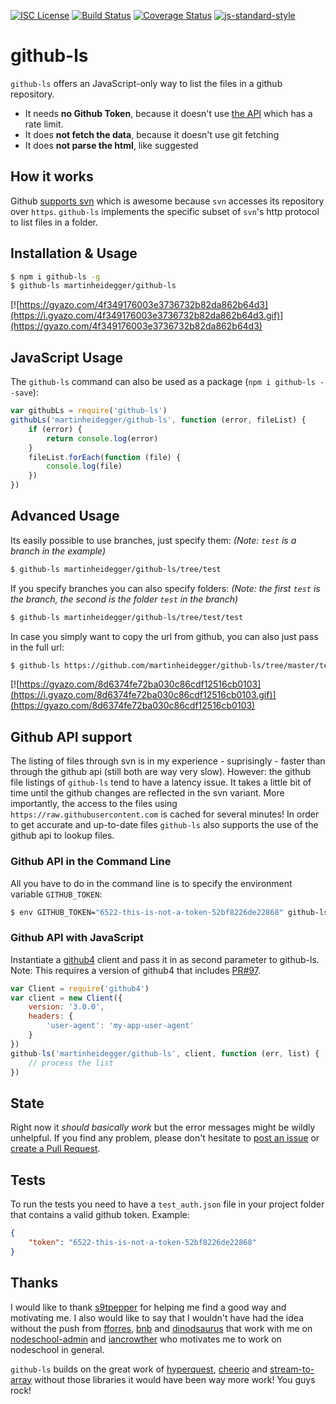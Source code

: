 [![ISC License](https://img.shields.io/badge/license-ISC-brightgreen.svg?style=flat)](https://tldrlegal.com/license/-isc-license)
[![Build Status](https://travis-ci.org/opengh/github-ls.svg?branch=master)](https://travis-ci.org/opengh/github-ls)
[![Coverage Status](https://coveralls.io/repos/github/martinheidegger/github-ls/badge.svg?branch=master)](https://coveralls.io/github/martinheidegger/github-ls?branch=master)
[![js-standard-style](https://img.shields.io/badge/code%20style-standard-brightgreen.svg)](http://standardjs.com/)

# github-ls
`github-ls` offers an JavaScript-only way to list the files in a github 
repository.

 - It needs **no Github Token**, because it doesn't use [the API](https://developer.github.com/v3/git/trees/) which has a rate limit.
 - It does **not fetch the data**, because it doesn't use git fetching
 - It does **not parse the html**, like suggested 

## How it works
Github [supports svn](https://help.github.com/articles/support-for-subversion-clients/)
which is awesome because `svn` accesses its repository over `https`.
`github-ls` implements the specific subset of `svn`'s http protocol to list files in a folder.

## Installation & Usage
```bash
$ npm i github-ls -g
$ github-ls martinheidegger/github-ls
```

[![https://gyazo.com/4f349176003e3736732b82da862b64d3](https://i.gyazo.com/4f349176003e3736732b82da862b64d3.gif)](https://gyazo.com/4f349176003e3736732b82da862b64d3)

## JavaScript Usage
The `github-ls` command can also be used as a package (`npm i github-ls --save`):

```JavaScript
var githubLs = require('github-ls')
githubLs('martinheidegger/github-ls', function (error, fileList) {
    if (error) {
        return console.log(error)
    }
    fileList.forEach(function (file) {
        console.log(file)
    })
})
```

## Advanced Usage
Its easily possible to use branches, just specify them:
_(Note: `test` is a branch in the example)_

```bash
$ github-ls martinheidegger/github-ls/tree/test
```

If you specify branches you can also specify folders:
_(Note: the first `test` is the branch, the second is the folder `test` in the branch)_

```bash
$ github-ls martinheidegger/github-ls/tree/test/test
```

In case you simply want to copy the url from github, you can also just pass in
the full url:

```bash
$ github-ls https://github.com/martinheidegger/github-ls/tree/master/test
```

[![https://gyazo.com/8d6374fe72ba030c86cdf12516cb0103](https://i.gyazo.com/8d6374fe72ba030c86cdf12516cb0103.gif)](https://gyazo.com/8d6374fe72ba030c86cdf12516cb0103)

## Github API support
The listing of files through svn is in my experience - suprisingly - faster than through the github api (still both are way very slow). However: the 
github file listings of `github-ls` tend to have a latency issue. It takes
a little bit of time until the github changes are reflected in the svn variant.
More importantly, the access to the files using
`https://raw.githubusercontent.com` is cached for several minutes! In order to
get accurate and up-to-date files `github-ls` also supports the use of the
github api to lookup files.

### Github API in the Command Line
All you have to do in the command line is to specify the environment variable `GITHUB_TOKEN`:

```bash
$ env GITHUB_TOKEN="6522-this-is-not-a-token-52bf8226de22868" github-ls martinheidegger/github-ls
```

### Github API with JavaScript
Instantiate a [github4]() client and pass it in as second parameter to github-ls. Note: This requires a version of github4 that includes [PR#97](https://github.com/kaizensoze/node-github/pull/97).

```JavaScript
var Client = require('github4')
var client = new Client({
    version: '3.0.0',
    headers: {
        'user-agent': 'my-app-user-agent' 
    }
})
github-ls('martinheidegger/github-ls', client, function (err, list) {
    // process the list
})
```


## State
Right now it _should basically work_ but the error messages might be wildly
unhelpful. If you find any problem, please don't hesitate to
[post an issue](https://github.com/martinheidegger/github-ls/issues/new) or
[create a Pull Request](https://help.github.com/articles/creating-a-pull-request/).

## Tests
To run the tests you need to have a `test_auth.json` file in your project 
folder that contains a valid github token. Example:

```JSON
{
    "token": "6522-this-is-not-a-token-52bf8226de22868"
}
```

## Thanks
I would like to thank [s9tpepper](https://github.com/s9tpepper) for helping me
find a good way and motivating me. I also would like to say that I wouldn't
have had the idea without the push from [fforres](https://github.com/fforres),
[bnb](https://github.com/bnb) and [dinodsaurus](https://github.com/dinodsaurus)
that work with me on [nodeschool-admin](https://github.com/nodeschool/admin)
and [iancrowther](https://github.com/iancrowther) who motivates me to work on nodeschool in general.

`github-ls` builds on the great work of
[hyperquest](https://github.com/substack/hyperquest),
[cheerio](https://github.com/cheeriojs/cheerio) and
[stream-to-array](https://github.com/stream-utils/stream-to-array) without
those libraries it would have been way more work! You guys rock!



